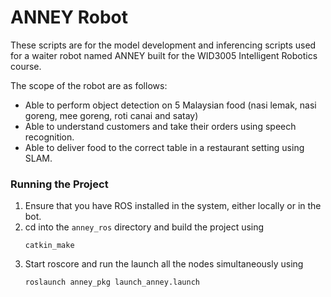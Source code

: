 # ANNEY Robot

These scripts are for the model development and inferencing scripts used for a waiter robot named ANNEY built for the WID3005 Intelligent Robotics course.

The scope of the robot are as follows:

- Able to perform object detection on 5 Malaysian food (nasi lemak, nasi goreng, mee goreng, roti canai and satay)
- Able to understand customers and take their orders using speech recognition.
- Able to deliver food to the correct table in a restaurant setting using SLAM.

### Running the Project

1. Ensure that you have ROS installed in the system, either locally or in the bot.
2. cd into the `anney_ros` directory and build the project using
   ```
   catkin_make
   ```
3. Start roscore and run the launch all the nodes simultaneously using
   ```
   roslaunch anney_pkg launch_anney.launch
   ```
